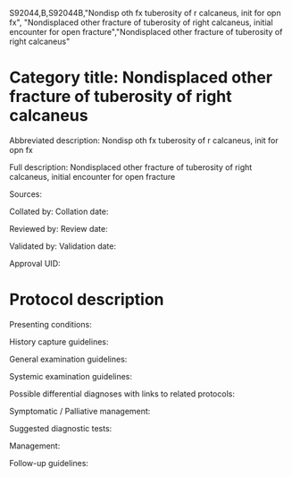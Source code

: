 S92044,B,S92044B,"Nondisp oth fx tuberosity of r calcaneus, init for opn fx", "Nondisplaced other fracture of tuberosity of right calcaneus, initial encounter for open fracture","Nondisplaced other fracture of tuberosity of right calcaneus"
# Category title: Nondisplaced other fracture of tuberosity of right calcaneus

Abbreviated description: Nondisp oth fx tuberosity of r calcaneus, init for opn fx

Full description: Nondisplaced other fracture of tuberosity of right calcaneus, initial encounter for open fracture

Sources:

Collated by:
Collation date:

Reviewed by:
Review date:

Validated by:
Validation date:

Approval UID:

# Protocol description

Presenting conditions:

History capture guidelines:

General examination guidelines:

Systemic examination guidelines:

Possible differential diagnoses with links to related protocols:

Symptomatic / Palliative management:

Suggested diagnostic tests:

Management:

Follow-up guidelines:
